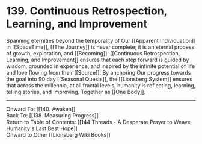 # 139. Continuous Retrospection, Learning, and Improvement

Spanning eternities beyond the temporality of Our [[Apparent Individuation]] in [[SpaceTime]], [[The Journey]] is never complete; it is an eternal process of growth, exploration, and [[Becoming]]. [[Continuous Retrospection, Learning, and Improvement]] ensures that each step forward is guided by wisdom, grounded in experience, and inspired by the infinite potential of life and love flowing from their [[Source]]. By anchoring Our progress towards the goal into 90 day [[Seasonal Quests]], the [[Lionsberg System]] ensures that across the millennia, at all fractal levels, humanity is reflecting, learning, telling stories, and improving. Together as [[One Body]]. 

____

Onward To: [[140. Awaken]]  
Back To: [[138. Measuring Progress]]  
Return to Table of Contents: [[144 Threads - A Desperate Prayer to Weave Humanity's Last Best Hope]]  
Onward to Other [[Lionsberg Wiki Books]]  